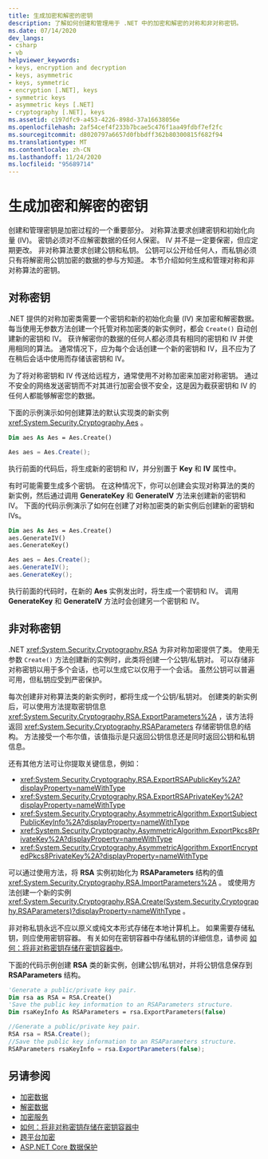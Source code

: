 ```yaml
---
title: 生成加密和解密的密钥
description: 了解如何创建和管理用于 .NET 中的加密和解密的对称和非对称密钥。
ms.date: 07/14/2020
dev_langs:
- csharp
- vb
helpviewer_keywords:
- keys, encryption and decryption
- keys, asymmetric
- keys, symmetric
- encryption [.NET], keys
- symmetric keys
- asymmetric keys [.NET]
- cryptography [.NET], keys
ms.assetid: c197dfc9-a453-4226-898d-37a16638056e
ms.openlocfilehash: 2af54cef4f233b7bcae5c476f1aa49fdbf7ef2fc
ms.sourcegitcommit: d8020797a6657d0fbbdff362b80300815f682f94
ms.translationtype: MT
ms.contentlocale: zh-CN
ms.lasthandoff: 11/24/2020
ms.locfileid: "95689714"
---
```

# <a name="generating-keys-for-encryption-and-decryption"></a>生成加密和解密的密钥

创建和管理密钥是加密过程的一个重要部分。 对称算法要求创建密钥和初始化向量 (IV)。 密钥必须对不应解密数据的任何人保密。 IV 并不是一定要保密，但应定期更改。 非对称算法要求创建公钥和私钥。 公钥可以公开给任何人，而私钥必须只有将解密用公钥加密的数据的参与方知道。 本节介绍如何生成和管理对称和非对称算法的密钥。  
  
## <a name="symmetric-keys"></a>对称密钥  

 .NET 提供的对称加密类需要一个密钥和新的初始化向量 (IV) 来加密和解密数据。 每当使用无参数方法创建一个托管对称加密类的新实例时，都会 `Create()` 自动创建新的密钥和 IV。 获许解密你的数据的任何人都必须具有相同的密钥和 IV 并使用相同的算法。 通常情况下，应为每个会话创建一个新的密钥和 IV，且不应为了在稍后会话中使用而存储该密钥和 IV。  
  
 为了将对称密钥和 IV 传送给远程方，通常使用不对称加密来加密对称密钥。 通过不安全的网络发送密钥而不对其进行加密会很不安全，这是因为截获密钥和 IV 的任何人都能够解密您的数据。  
  
 下面的示例演示如何创建算法的默认实现类的新实例 <xref:System.Security.Cryptography.Aes> 。  
  
```vb  
Dim aes As Aes = Aes.Create()  
```  
  
```csharp  
Aes aes = Aes.Create();  
```  
  
 执行前面的代码后，将生成新的密钥和 IV，并分别置于 **Key** 和 **IV** 属性中。  
  
 有时可能需要生成多个密钥。 在这种情况下，你可以创建会实现对称算法的类的新实例，然后通过调用 **GenerateKey** 和 **GenerateIV** 方法来创建新的密钥和 IV。 下面的代码示例演示了如何在创建了对称加密类的新实例后创建新的密钥和 IVs。  
  
```vb  
Dim aes As Aes = Aes.Create()  
aes.GenerateIV()  
aes.GenerateKey()  
```  
  
```csharp  
Aes aes = Aes.Create();  
aes.GenerateIV();  
aes.GenerateKey();  
```  
  
 执行前面的代码时，在新的 **Aes** 实例发出时，将生成一个密钥和 IV。 调用 **GenerateKey** 和 **GenerateIV** 方法时会创建另一个密钥和 IV。
  
## <a name="asymmetric-keys"></a>非对称密钥

 .NET <xref:System.Security.Cryptography.RSA> 为非对称加密提供了类。 使用无参数 `Create()` 方法创建新的实例时，此类将创建一个公钥/私钥对。 可以存储非对称密钥以用于多个会话，也可以生成它以仅用于一个会话。 虽然公钥可以普遍可用，但私钥应受到严密保护。  
  
 每次创建非对称算法类的新实例时，都将生成一个公钥/私钥对。 创建类的新实例后，可以使用方法提取密钥信息 <xref:System.Security.Cryptography.RSA.ExportParameters%2A> ，该方法将返回 <xref:System.Security.Cryptography.RSAParameters> 存储密钥信息的结构。 方法接受一个布尔值，该值指示是只返回公钥信息还是同时返回公钥和私钥信息。

还有其他方法可让你提取关键信息，例如：

* <xref:System.Security.Cryptography.RSA.ExportRSAPublicKey%2A?displayProperty=nameWithType>
* <xref:System.Security.Cryptography.RSA.ExportRSAPrivateKey%2A?displayProperty=nameWithType>
* <xref:System.Security.Cryptography.AsymmetricAlgorithm.ExportSubjectPublicKeyInfo%2A?displayProperty=nameWithType>
* <xref:System.Security.Cryptography.AsymmetricAlgorithm.ExportPkcs8PrivateKey%2A?displayProperty=nameWithType>
* <xref:System.Security.Cryptography.AsymmetricAlgorithm.ExportEncryptedPkcs8PrivateKey%2A?displayProperty=nameWithType>

可以通过使用方法，将 **RSA** 实例初始化为 **RSAParameters** 结构的值 <xref:System.Security.Cryptography.RSA.ImportParameters%2A> 。 或使用方法创建一个新的实例 <xref:System.Security.Cryptography.RSA.Create(System.Security.Cryptography.RSAParameters)?displayProperty=nameWithType> 。  
  
 非对称私钥永远不应以原义或纯文本形式存储在本地计算机上。 如果需要存储私钥，则应使用密钥容器。 有关如何在密钥容器中存储私钥的详细信息，请参阅 [如何：将非对称密钥存储在密钥容器中](how-to-store-asymmetric-keys-in-a-key-container.md)。  
  
 下面的代码示例创建 **RSA** 类的新实例，创建公钥/私钥对，并将公钥信息保存到 **RSAParameters** 结构。  
  
```vb  
'Generate a public/private key pair.  
Dim rsa as RSA = RSA.Create()  
'Save the public key information to an RSAParameters structure.  
Dim rsaKeyInfo As RSAParameters = rsa.ExportParameters(false)  
```  
  
```csharp  
//Generate a public/private key pair.  
RSA rsa = RSA.Create();  
//Save the public key information to an RSAParameters structure.  
RSAParameters rsaKeyInfo = rsa.ExportParameters(false);  
```  
  
## <a name="see-also"></a>另请参阅

- [加密数据](encrypting-data.md)
- [解密数据](decrypting-data.md)
- [加密服务](cryptographic-services.md)
- [如何：将非对称密钥存储在密钥容器中](how-to-store-asymmetric-keys-in-a-key-container.md)
- [跨平台加密](cross-platform-cryptography.md)
- [ASP.NET Core 数据保护](/aspnet/core/security/data-protection/introduction)
